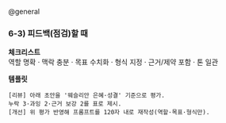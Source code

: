 @general

### 6-3) 피드백(점검)할 때

**체크리스트**  
역할 명확 · 맥락 충분 · 목표 수치화 · 형식 지정 · 근거/제약 포함 · 톤 일관

**템플릿**

```text
[리뷰] 아래 초안을 '웨슬리안 은혜·성결' 기준으로 평가.
누락 3·과잉 2·근거 보강 2를 표로 제시.
[개선] 위 평가 반영해 프롬프트를 120자 내로 재작성(역할·목표·형식만).
```
